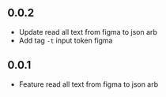 ## 0.0.2

* Update read all text from figma to json arb
* Add tag `-t` input token figma

## 0.0.1

* Feature read all text from figma to json arb
